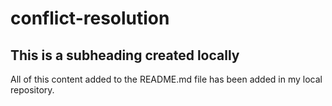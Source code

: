 # conflict-resolution
## This is a subheading created locally

All of this content added to the README.md file has been added in my local repository. 
